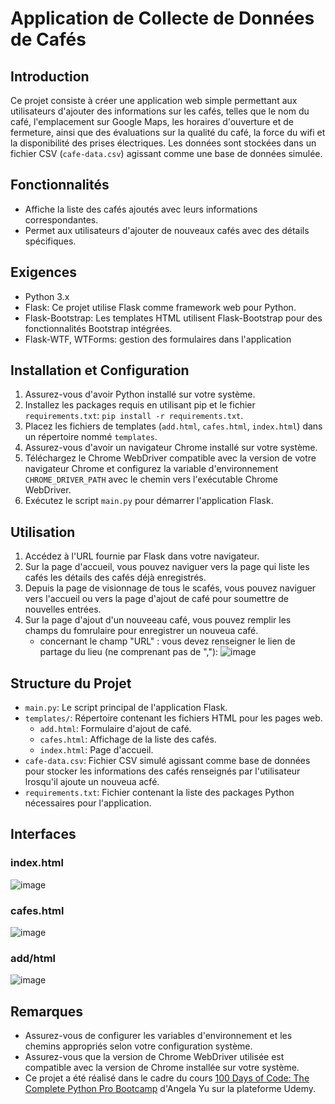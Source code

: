 # Application de Collecte de Données de Cafés

## Introduction
Ce projet consiste à créer une application web simple permettant aux utilisateurs d'ajouter des informations sur les cafés, telles que le nom du café, l'emplacement sur Google Maps, les horaires d'ouverture et de fermeture, ainsi que des évaluations sur la qualité du café, la force du wifi et la disponibilité des prises électriques. Les données sont stockées dans un fichier CSV (`cafe-data.csv`) agissant comme une base de données simulée.

## Fonctionnalités
- Affiche la liste des cafés ajoutés avec leurs informations correspondantes.
- Permet aux utilisateurs d'ajouter de nouveaux cafés avec des détails spécifiques.

## Exigences
- Python 3.x
- Flask: Ce projet utilise Flask comme framework web pour Python.
- Flask-Bootstrap: Les templates HTML utilisent Flask-Bootstrap pour des fonctionnalités Bootstrap intégrées.
- Flask-WTF, WTForms: gestion des formulaires dans l'application

## Installation et Configuration
1. Assurez-vous d'avoir Python installé sur votre système.
2. Installez les packages requis en utilisant pip et le fichier `requirements.txt`: `pip install -r requirements.txt`.
3. Placez les fichiers de templates (`add.html`, `cafes.html`, `index.html`) dans un répertoire nommé `templates`.
4. Assurez-vous d'avoir un navigateur Chrome installé sur votre système.
5. Téléchargez le Chrome WebDriver compatible avec la version de votre navigateur Chrome et configurez la variable d'environnement `CHROME_DRIVER_PATH` avec le chemin vers l'exécutable Chrome WebDriver.
6. Exécutez le script `main.py` pour démarrer l'application Flask.

## Utilisation
1. Accédez à l'URL fournie par Flask dans votre navigateur.
2. Sur la page d'accueil, vous pouvez naviguer vers la page qui liste les cafés les détails des cafés déjà enregistrés.
3. Depuis la page de visionnage de tous le scafés, vous pouvez naviguer vers l'accueil ou vers la page d'ajout de café pour soumettre de nouvelles entrées.
4. Sur la page d'ajout d'un nouveeau café, vous pouvez remplir les champs du fomrulaire pour enregistrer un nouveua café.
   - concernant le champ "URL" : vous devez renseigner le lien de partage du lieu (ne comprenant pas de ","): ![image](https://github.com/marionrobert/CoffeeAndWifi/assets/107509668/88e29744-9d54-4610-8ec4-a22d7b5bcf77)


## Structure du Projet
- `main.py`: Le script principal de l'application Flask.
- `templates/`: Répertoire contenant les fichiers HTML pour les pages web.
    - `add.html`: Formulaire d'ajout de café.
    - `cafes.html`: Affichage de la liste des cafés.
    - `index.html`: Page d'accueil.
- `cafe-data.csv`: Fichier CSV simulé agissant comme base de données pour stocker les informations des cafés renseignés par l'utilisateur lrosqu'il ajoute un nouveua acfé.
- `requirements.txt`: Fichier contenant la liste des packages Python nécessaires pour l'application.

## Interfaces
### index.html
![image](https://github.com/marionrobert/CoffeeAndWifi/assets/107509668/a334f035-dad9-456d-bf48-582085f08989)
### cafes.html
![image](https://github.com/marionrobert/CoffeeAndWifi/assets/107509668/a443800e-efe5-4323-a5ae-e2861352bc58)
### add/html
![image](https://github.com/marionrobert/CoffeeAndWifi/assets/107509668/9d86f45d-7611-4cf8-971e-6207d029caba)


## Remarques
- Assurez-vous de configurer les variables d'environnement et les chemins appropriés selon votre configuration système.
- Assurez-vous que la version de Chrome WebDriver utilisée est compatible avec la version de Chrome installée sur votre système.
- Ce projet a été réalisé dans le cadre du cours [100 Days of Code: The Complete Python Pro Bootcamp](https://www.udemy.com/course/100-days-of-code/) d'Angela Yu sur la plateforme Udemy.
